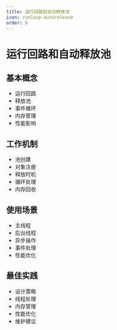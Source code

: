```yaml
---
title: 运行回路和自动释放池
icon: runloop-autorelease
order: 9
---
```


# 运行回路和自动释放池

## 基本概念
- 运行回路
- 释放池
- 事件循环
- 内存管理
- 性能影响

## 工作机制
- 池创建
- 对象注册
- 释放时机
- 循环处理
- 内存回收

## 使用场景
- 主线程
- 后台线程
- 异步操作
- 事件处理
- 性能优化

## 最佳实践
- 设计策略
- 线程处理
- 内存管理
- 性能优化
- 维护建议
